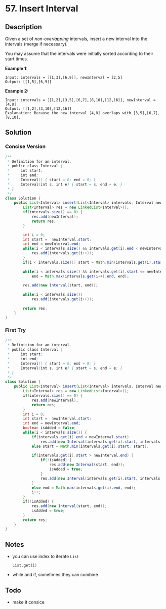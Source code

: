 # 57. Insert Interval

## Description

Given a set of *non-overlapping* intervals, insert a new interval into the intervals (merge if necessary).

You may assume that the intervals were initially sorted according to their start times.

**Example 1:**

```
Input: intervals = [[1,3],[6,9]], newInterval = [2,5]
Output: [[1,5],[6,9]]
```

**Example 2:**

```
Input: intervals = [[1,2],[3,5],[6,7],[8,10],[12,16]], newInterval = [4,8]
Output: [[1,2],[3,10],[12,16]]
Explanation: Because the new interval [4,8] overlaps with [3,5],[6,7],[8,10].
```



## Solution

### Concise Version

```java
/**
 * Definition for an interval.
 * public class Interval {
 *     int start;
 *     int end;
 *     Interval() { start = 0; end = 0; }
 *     Interval(int s, int e) { start = s; end = e; }
 * }
 */
class Solution {
    public List<Interval> insert(List<Interval> intervals, Interval newInterval) {
        List<Interval> res = new LinkedList<Interval>();
        if(intervals.size() == 0) {
            res.add(newInterval);
            return res;
        }

        int i = 0;
        int start =  newInterval.start;
        int end = newInterval.end;
        while(i < intervals.size() && intervals.get(i).end < newInterval.start) {
            res.add(intervals.get(i++));
        }
        if(i < intervals.size()) start = Math.min(intervals.get(i).start, start);
        
        while(i < intervals.size() && intervals.get(i).start <= newInterval.end)
            end = Math.max(intervals.get(i++).end, end);
                
        res.add(new Interval(start, end));
            
        while(i < intervals.size())
            res.add(intervals.get(i++));
        
        return res;
    }
}
```

### First Try

```java
/**
 * Definition for an interval.
 * public class Interval {
 *     int start;
 *     int end;
 *     Interval() { start = 0; end = 0; }
 *     Interval(int s, int e) { start = s; end = e; }
 * }
 */
class Solution {
    public List<Interval> insert(List<Interval> intervals, Interval newInterval) {
        List<Interval> res = new LinkedList<Interval>();
        if(intervals.size() == 0) {
            res.add(newInterval);
            return res;
        }
        int i = 0;
        int start =  newInterval.start;
        int end = newInterval.end;
        boolean isAdded = false;
        while(i < intervals.size()) {
            if(intervals.get(i).end < newInterval.start) 
                res.add(new Interval(intervals.get(i).start, intervals.get(i).end));
            else start = Math.min(intervals.get(i).start, start);
            
            if(intervals.get(i).start > newInterval.end) {
                if(!isAdded) {
                    res.add(new Interval(start, end));
                    isAdded = true;
                }
                res.add(new Interval(intervals.get(i).start, intervals.get(i).end));
            }
            else end = Math.max(intervals.get(i).end, end);
            i++;
        }
        if(!isAdded) {
            res.add(new Interval(start, end));
            isAdded = true;
        }
        return res;
    }
}
```



## Notes

* you can use index to iterate `List`

  `List.get(i)`
*  while and if, sometimes they can combine


## Todo

* make it consice